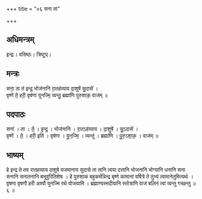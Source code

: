 +++
title = "०६ सना ता"

+++
## अधिमन्त्रम्
इन्द्रः। वसिष्ठः। त्रिष्टुप्।

## मन्त्रः
सना॒ ता त॑ इन्द्र॒ भोज॑नानि रा॒तह॑व्याय दा॒शुषे॑ सु॒दासे॑ ।  
वृष्णे॑ ते॒ हरी॒ वृष॑णा युनज्मि॒ व्यन्तु॒ ब्रह्मा॑णि पुरुशाक॒ वाज॑म् ॥

## पदपाठः
सना॑ । ता । ते॒ । इ॒न्द्र॒ । भोज॑नानि । रा॒तऽह॑व्याय । दा॒शुषे॑ । सु॒ऽदासे॑ ।  
वृष्णे॑ । ते॒ । हरी॒ इति॑ । वृष॑णा । यु॒न॒ज्मि॒ । व्यन्तु॑ । ब्रह्मा॑णि । पु॒रु॒ऽशा॒क॒ । वाज॑म् ॥

## भाष्यम्
हे इन्द्र ते तव रातहव्याय दाशुषे यजमानाय सुदासे ता तानि त्वया दत्तानि भोजनानि भोग्यानि धनानि सना सनानि सनातनानि बभूवुरितिशेषः । हे पुरुशाक बहुकर्मन्निन्द्र बृष्णे कामानां वर्षित्रे ते तुभ्यं त्वामानेतुमित्यर्थः । वृषणा वृषणौ हरी अश्वौ युनज्मि रथे योजयामि । ब्रह्माण्यस्मदीयानि स्तोत्राणि वाजं बलिनं त्वां व्यन्तु गच्छन्तु ॥ ६ ॥